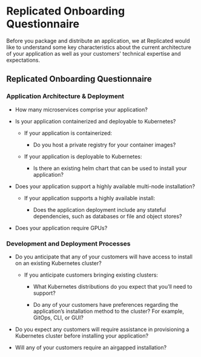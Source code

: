# Replicated Onboarding Questionnaire

Before you package and distribute an application, we at Replicated would like to
understand some key characteristics about the current architecture of your application
as well as your customers' technical expertise and expectations. 

## Replicated Onboarding Questionnaire

### Application Architecture & Deployment

- How many microservices comprise your application?

- Is your application containerized and deployable to Kubernetes?

    - If your application is containerized:

        - Do you host a private registry for your container images? 

    - If your application is deployable to Kubernetes:

        - Is there an existing helm chart that can be used to install your application?

- Does your application support a highly available multi-node installation?

    - If your application supports a highly available install:

        - Does the application deployment include any stateful dependencies, such as databases or file and object stores?

- Does your application require GPUs?

### Development and Deployment Processes

- Do you anticipate that any of your customers will have access to install on an existing Kubernetes cluster?

    - If you anticipate customers bringing existing clusters:

        - What Kubernetes distributions do you expect that you’ll need to support?

        - Do any of your customers have preferences regarding the application’s installation method to the cluster? For example, GitOps, CLI, or GUI?

- Do you expect any customers will require assistance in provisioning a Kubernetes cluster before installing your application?

- Will any of your customers require an airgapped installation?
